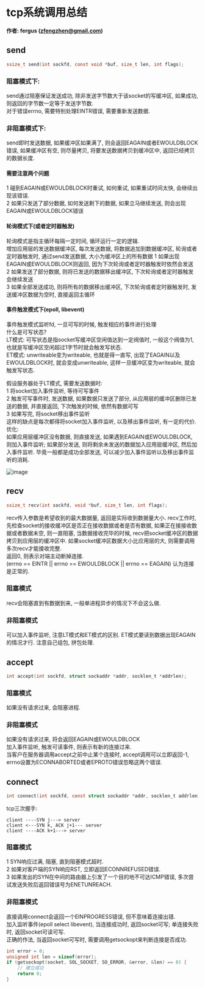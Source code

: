 # tcp系统调用总结  
**作者: fergus (zfengzhen@gmail.com)**    

## send  

```c
ssize_t send(int sockfd, const void *buf, size_t len, int flags); 
``` 
	
### 阻塞模式下:  
send通过阻塞保证发送成功, 除非发送字节数大于该socket的写缓冲区, 如果成功, 则返回的字节数一定等于发送字节数.  
对于错误errno, 需要特别处理EINTR错误, 需要重新发送数据.  

### 非阻塞模式下:  
send即时发送数据, 如果缓冲区如果满了, 则会返回EAGAIN或者EWOULDBLOCK错误, 如果缓冲区有空, 则尽量拷贝, 将要发送数据拷贝到缓冲区中, 返回已经拷贝的数据长度.  

#### 需要注意两个问题  
1 碰到EAGAIN或EWOULDBLOCK时重试, 如何重试, 如果重试时间太快, 会继续出现该错误.  
2 如果只发送了部分数据, 如何发送剩下的数据, 如果立马继续发送, 则会出现EAGAIN或EWOULDBLOCK错误  

#### 轮询模式下(或者定时器触发)
轮询模式是指主循环每隔一定时间, 循环运行一定的逻辑.  
增加应用层的发送数据缓冲区, 每次发送数据, 将数据追加到数据缓冲区, 轮询或者定时器触发时, 通过send发送数据, 大小为缓冲区上的所有数据
1 如果出现EAGAIN或EWOULDBLOCK则返回, 因为下次轮询或者定时器触发时依然会发送  
2 如果发送了部分数据, 则将已发送的数据移出缓冲区, 下次轮询或者定时器触发会继续发送   
3 如果全部发送成功, 则将所有的数据移出缓冲区, 下次轮询或者定时器触发时, 发送缓冲区数据为空时, 直接返回主循环  

#### 事件触发模式下(epoll, libevent)  
事件触发模式监听fd, 一旦可写的时候, 触发相应的事件进行处理  
什么是可写状态?   
LT模式: 可写状态是指socket写缓冲区空闲值达到一定阀值时, 一般这个阀值为1, 也就是写缓冲区空闲超过1字节时就会触发写状态.   
ET模式: unwriteable变为writeable, 也就是得一直写, 出现了EAGAIN以及EWOULDBLOCK时, 就会变成unwriteable, 这样一旦缓冲区变为writeable, 就会触发写状态.  

假设服务器处于LT模式, 需要发送数据时:  
1 将socket加入事件监听, 等待可写事件  
2 触发可写事件时, 发送数据, 如果数据只发送了部分, 从应用层的缓冲区删除已发送的数据, 并直接返回, 下次触发的时候, 依然有数据可写  
3 如果写完, 将socket移出事件监听  
这样的缺点是每次都得将socket加入事件监听, 以及移出事件监听, 有一定的代价.  
优化:  
如果应用层缓冲区没有数据, 则直接发送, 如果遇到EAGAIN或EWOULDBLOCK, 则加入事件监听; 如果部分发送, 则将剩余未发送的数据加入应用层缓冲区, 然后加入事件监听. 毕竟一般都是成功全部发送, 可以减少加入事件监听以及移出事件监听的消耗.  

![image](https://github.com/zfengzhen/Blog/blob/master/img/tcp_system_call_send.jpg)  

## recv

```c 
ssize_t recv(int sockfd, void *buf, size_t len, int flags);
```
	
recv传入参数是希望收到的最大数据量, 返回是实际收到数据量大小. recv工作时, 先检查socket的接收缓冲区是否正在接收数据或者是否有数据, 如果正在接接收数据或者数据未空, 则一直阻塞, 当数据接收完毕的时候, recv把socket缓冲区的数据拷贝到应用层的缓冲区中. 如果socket缓冲区数据大小比应用层的大, 则需要调用多次recv才能接收完整.    
返回0, 则表示对端主动断掉连接.  
(errno == EINTR || errno == EWOULDBLOCK || errno == EAGAIN) 认为连接是正常的.  
### 阻塞模式  
recv会阻塞直到有数据到来, 一般单进程异步的情况下不会这么做.  
### 非阻塞模式
可以加入事件监听, 注意LT模式和ET模式的区别. ET模式要读到数据出现EAGAIN的情况才行. 注意自己组包, 拼包处理.  

## accept

```c
int accept(int sockfd, struct sockaddr *addr, socklen_t *addrlen);
```

### 阻塞模式
如果没有请求过来, 会阻塞进程.  
### 非阻塞模式
如果没有请求过来, 将会返回EAGAIN或EWOULDBLOCK  
加入事件监听, 触发可读事件, 则表示有新的连接过来.  
当客户在服务器调用accept之前中止某个连接时, accept调用可以立即返回-1, errno设置为ECONNABORTED或者EPROTO错误忽略这两个错误.  

## connect

```c
int connect(int sockfd, const struct sockaddr *addr, socklen_t addrlen);
```

tcp三次握手:

```	
client ----SYN j---> server        
client <---SYN k, ACK j+1--- server          
client ----ACK k+1---> server  
```      

### 阻塞模式
1 SYN响应过满, 阻塞, 直到阻塞模式超时.  
2 如果对客户端的SYN响应RST, 立即返回ECONNREFUSED错误.  
3 如果发出的SYN在中间的路由器上引发了一个目的地不可达ICMP错误, 多次尝试发送失败后返回错误号为ENETUNREACH.  

### 非阻塞模式
直接调用connect会返回一个EINPROGRESS错误, 但不意味着连接出错.  
加入监听事件(epoll select libevent), 当连接成功时, 返回socket可写; 单连接失败时, 返回socket可读可写.  
正确的作法, 当返回socket可写时, 需要调用getsockopt来判断连接是否成功.  

```c
int error = 0;
unsigned int len = sizeof(error);
if (getsockopt(socket, SOL_SOCKET, SO_ERROR, &error, &len) == 0) {
	// 建立成功
	return 0;
}
```
